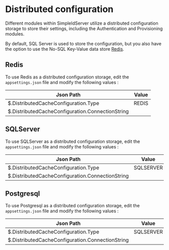 # Distributed configuration

Different modules within SimpleIdServer utilize a distributed configuration storage to store their settings, including the Authentication and Provisioning modules.

By default, SQL Server is used to store the configuration, but you also have the option to use the No-SQL Key-Value data store [Redis](https://developer.hashicorp.com/consul).

## Redis

To use Redis as a distributed configuration storage, edit the  `appsettings.json` file and modify the following values :

| Json Path                                        | Value         |
| ------------------------------------------------ | ------------- |
| $.DistributedCacheConfiguration.Type             | REDIS         |
| $.DistributedCacheConfiguration.ConnectionString |               | 

## SQLServer

To use SQLServer as a distributed configuration storage, edit the  `appsettings.json` file and modify the following values :

| Json Path                                        | Value         |
| ------------------------------------------------ | ------------- |
| $.DistributedCacheConfiguration.Type             | SQLSERVER     |
| $.DistributedCacheConfiguration.ConnectionString |               |

## Postgresql

To use Postgresql as a distributed configuration storage, edit the  `appsettings.json` file and modify the following values :

| Json Path                                        | Value         |
| ------------------------------------------------ | ------------- |
| $.DistributedCacheConfiguration.Type             | SQLSERVER     |
| $.DistributedCacheConfiguration.ConnectionString |               |
